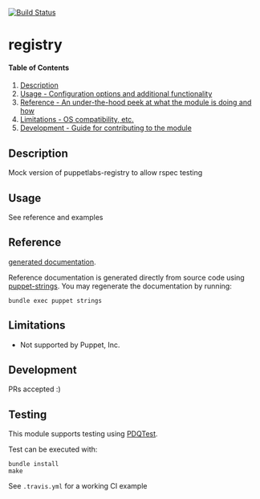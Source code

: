 [![Build Status](https://travis-ci.org/GeoffWilliams/puppet-registry.svg?branch=master)](https://travis-ci.org/GeoffWilliams/puppet-registry)
# registry

#### Table of Contents

1. [Description](#description)
1. [Usage - Configuration options and additional functionality](#usage)
1. [Reference - An under-the-hood peek at what the module is doing and how](#reference)
1. [Limitations - OS compatibility, etc.](#limitations)
1. [Development - Guide for contributing to the module](#development)

## Description

Mock version of puppetlabs-registry to allow rspec testing

## Usage
See reference and examples

## Reference
[generated documentation](https://rawgit.com/GeoffWilliams/puppet-registry/master/doc/index.html).

Reference documentation is generated directly from source code using [puppet-strings](https://github.com/puppetlabs/puppet-strings).  You may regenerate the documentation by running:

```shell
bundle exec puppet strings
```

## Limitations
* Not supported by Puppet, Inc.

## Development

PRs accepted :)


## Testing
This module supports testing using [PDQTest](https://github.com/declarativesystems/pdqtest).


Test can be executed with:

```
bundle install
make
```

See `.travis.yml` for a working CI example
